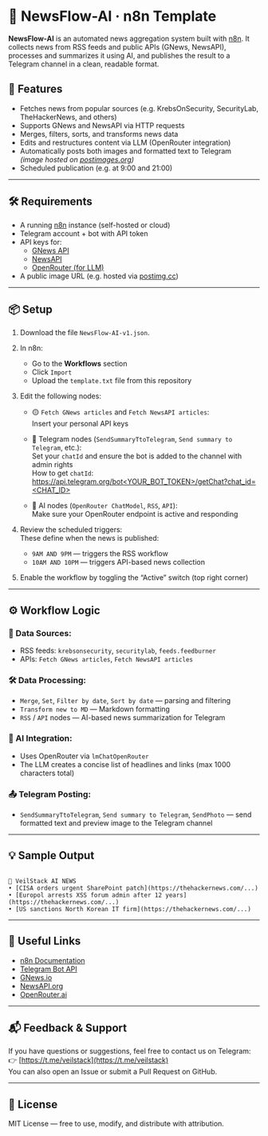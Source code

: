# 📰 NewsFlow-AI · n8n Template

**NewsFlow-AI** is an automated news aggregation system built with [n8n](https://n8n.io). It collects news from RSS feeds and public APIs (GNews, NewsAPI), processes and summarizes it using AI, and publishes the result to a Telegram channel in a clean, readable format.

## 🚀 Features

- Fetches news from popular sources (e.g. KrebsOnSecurity, SecurityLab, TheHackerNews, and others)
- Supports GNews and NewsAPI via HTTP requests
- Merges, filters, sorts, and transforms news data
- Edits and restructures content via LLM (OpenRouter integration)
- Automatically posts both images and formatted text to Telegram  
  *(image hosted on [postimages.org](https://postimages.org/))*
- Scheduled publication (e.g. at 9:00 and 21:00)

---

## 🛠️ Requirements

- A running [n8n](https://docs.n8n.io/) instance (self-hosted or cloud)
- Telegram account + bot with API token
- API keys for:
  - [GNews API](https://gnews.io/)
  - [NewsAPI](https://newsapi.org/)
  - [OpenRouter (for LLM)](https://openrouter.ai/)
- A public image URL (e.g. hosted via [postimg.cc](https://postimg.cc/))

---

## 📦 Setup

1. Download the file `NewsFlow-AI-v1.json`.

2. In n8n:

   - Go to the **Workflows** section
   - Click `Import`
   - Upload the `template.txt` file from this repository

3. Edit the following nodes:

   - 🟡 `Fetch GNews articles` and `Fetch NewsAPI articles`:  
     Insert your personal API keys

   - 🔵 Telegram nodes (`SendSummaryTtoTelegram`, `Send summary to Telegram`, etc.):  
     Set your `chatId` and ensure the bot is added to the channel with admin rights  
     How to get `chatId`:  
     [https://api.telegram.org/bot<YOUR_BOT_TOKEN>/getChat?chat_id=<CHAT_ID>](https://api.telegram.org/bot<YOUR_BOT_TOKEN>/getChat?chat_id=@yourchannel)

   - 🧠 AI nodes (`OpenRouter ChatModel`, `RSS`, `API`):  
     Make sure your OpenRouter endpoint is active and responding

4. Review the scheduled triggers:  
   These define when the news is published:
   - `9AM AND 9PM` — triggers the RSS workflow
   - `10AM AND 10PM` — triggers API-based news collection

5. Enable the workflow by toggling the “Active” switch (top right corner)

---

## ⚙️ Workflow Logic

### 🧩 Data Sources:

- RSS feeds: `krebsonsecurity`, `securitylab`, `feeds.feedburner`
- APIs: `Fetch GNews articles`, `Fetch NewsAPI articles`

### 🛠️ Data Processing:

- `Merge`, `Set`, `Filter by date`, `Sort by date` — parsing and filtering
- `Transform new to MD` — Markdown formatting
- `RSS` / `API` nodes — AI-based news summarization for Telegram

### 🤖 AI Integration:

- Uses OpenRouter via `lmChatOpenRouter`
- The LLM creates a concise list of headlines and links (max 1000 characters total)

### 📤 Telegram Posting:

- `SendSummaryTtoTelegram`, `Send summary to Telegram`, `SendPhoto` — send formatted text and preview image to the Telegram channel

---

## 💡 Sample Output

```

🧠 VeilStack AI NEWS
• [CISA orders urgent SharePoint patch](https://thehackernews.com/...)
• [Europol arrests XSS forum admin after 12 years](https://thehackernews.com/...)
• [US sanctions North Korean IT firm](https://thehackernews.com/...)

```

---

## 📎 Useful Links

- [n8n Documentation](https://docs.n8n.io/)
- [Telegram Bot API](https://core.telegram.org/bots/api)
- [GNews.io](https://gnews.io/)
- [NewsAPI.org](https://newsapi.org/)
- [OpenRouter.ai](https://openrouter.ai/)

---

## 📬 Feedback & Support

If you have questions or suggestions, feel free to contact us on Telegram:  
👉 [https://t.me/veilstack](https://t.me/veilstack)  
You can also open an Issue or submit a Pull Request on GitHub.

---

## 🧠 License

MIT License — free to use, modify, and distribute with attribution.
